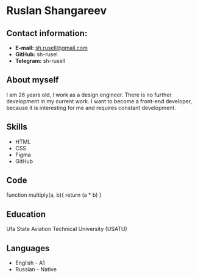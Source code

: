 # Ruslan Shangareev

## Contact information:
- __E-mail:__ sh.rusell@gmail.com
- __GitHub:__ sh-rusel
- __Telegram:__ sh-rusell

## About myself

I am 26 years old, I work as a design engineer. There is no further development in my current work.
I want to become a front-end developer, because it is interesting for me and requires constant development.

## Skills
- HTML
- CSS
- Figma
- GitHub  

## Code
function multiply(a, b){
return (a * b)
}

## Education
Ufa State Aviation Technical University (USATU)

## Languages
* English - A1
* Russian - Native